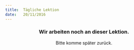 ```yaml
---
title:  Tägliche Lektion
date:   20/11/2016
---
```


### <center>Wir arbeiten noch an dieser Lektion.</center>
<center>Bitte komme später zurück.</center>